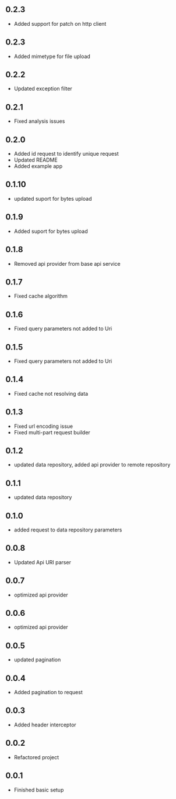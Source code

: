 ## 0.2.3
* Added support for patch on http client
## 0.2.3
* Added mimetype for file upload
## 0.2.2
* Updated exception filter
## 0.2.1
* Fixed analysis issues
## 0.2.0
* Added id request to identify unique request
* Updated README
* Added example app
## 0.1.10
* updated suport for bytes upload
## 0.1.9
* Added suport for bytes upload
## 0.1.8
* Removed api provider from base api service
## 0.1.7
* Fixed cache algorithm
## 0.1.6
* Fixed query parameters not added to Uri
## 0.1.5
* Fixed query parameters not added to Uri
## 0.1.4
* Fixed cache not resolving data
## 0.1.3
* Fixed url encoding issue
* Fixed multi-part request builder
## 0.1.2
* updated data repository, added api provider to remote repository
## 0.1.1
* updated data repository
## 0.1.0
* added request to data repository parameters
## 0.0.8
* Updated Api URI parser
## 0.0.7
* optimized api provider
## 0.0.6
* optimized api provider
## 0.0.5
* updated pagination
## 0.0.4
* Added pagination to request
## 0.0.3
* Added header interceptor
## 0.0.2
* Refactored project
## 0.0.1
* Finished basic setup
